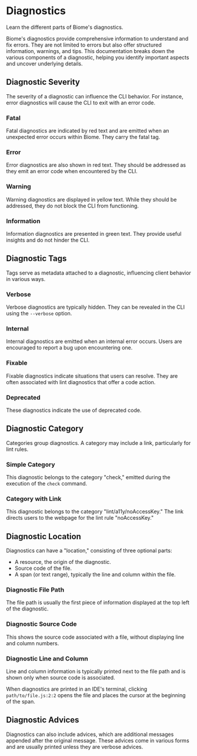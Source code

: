# Diagnostics

Learn the different parts of Biome's diagnostics.

Biome's diagnostics provide comprehensive information to understand and fix errors. They are not limited to errors but also offer structured information, warnings, and tips. This documentation breaks down the various components of a diagnostic, helping you identify important aspects and uncover underlying details.

## Diagnostic Severity

The severity of a diagnostic can influence the CLI behavior. For instance, error diagnostics will cause the CLI to exit with an error code.

### Fatal

Fatal diagnostics are indicated by red text and are emitted when an unexpected error occurs within Biome. They carry the fatal tag.

### Error

Error diagnostics are also shown in red text. They should be addressed as they emit an error code when encountered by the CLI.

### Warning

Warning diagnostics are displayed in yellow text. While they should be addressed, they do not block the CLI from functioning.

### Information

Information diagnostics are presented in green text. They provide useful insights and do not hinder the CLI.

## Diagnostic Tags

Tags serve as metadata attached to a diagnostic, influencing client behavior in various ways.

### Verbose

Verbose diagnostics are typically hidden. They can be revealed in the CLI using the `--verbose` option.

### Internal

Internal diagnostics are emitted when an internal error occurs. Users are encouraged to report a bug upon encountering one.

### Fixable

Fixable diagnostics indicate situations that users can resolve. They are often associated with lint diagnostics that offer a code action.

### Deprecated

These diagnostics indicate the use of deprecated code.

## Diagnostic Category

Categories group diagnostics. A category may include a link, particularly for lint rules.

### Simple Category

This diagnostic belongs to the category "check," emitted during the execution of the `check` command.

### Category with Link

This diagnostic belongs to the category "lint/a11y/noAccessKey." The link directs users to the webpage for the lint rule "noAccessKey."

## Diagnostic Location

Diagnostics can have a "location," consisting of three optional parts:
- A resource, the origin of the diagnostic.
- Source code of the file.
- A span (or text range), typically the line and column within the file.

### Diagnostic File Path

The file path is usually the first piece of information displayed at the top left of the diagnostic.

### Diagnostic Source Code

This shows the source code associated with a file, without displaying line and column numbers.

### Diagnostic Line and Column

Line and column information is typically printed next to the file path and is shown only when source code is associated.

When diagnostics are printed in an IDE's terminal, clicking `path/to/file.js:2:2` opens the file and places the cursor at the beginning of the span.

## Diagnostic Advices

Diagnostics can also include advices, which are additional messages appended after the original message. These advices come in various forms and are usually printed unless they are verbose advices.